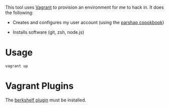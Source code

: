 This tool uses [Vagrant](http://vagrantup.com) to provision an
environment for me to hack in. It does the following:

 * Creates and configures my user account (using the [parshap
   coookbook](https://github.com/parshap/parshap-cookbook))

 * Installs software (git, zsh, node.js)

# Usage

```
vagrant up
```

# Vagrant Plugins

The [berkshelf plugin](https://github.com/RiotGames/vagrant-berkshelf) must be installed.
